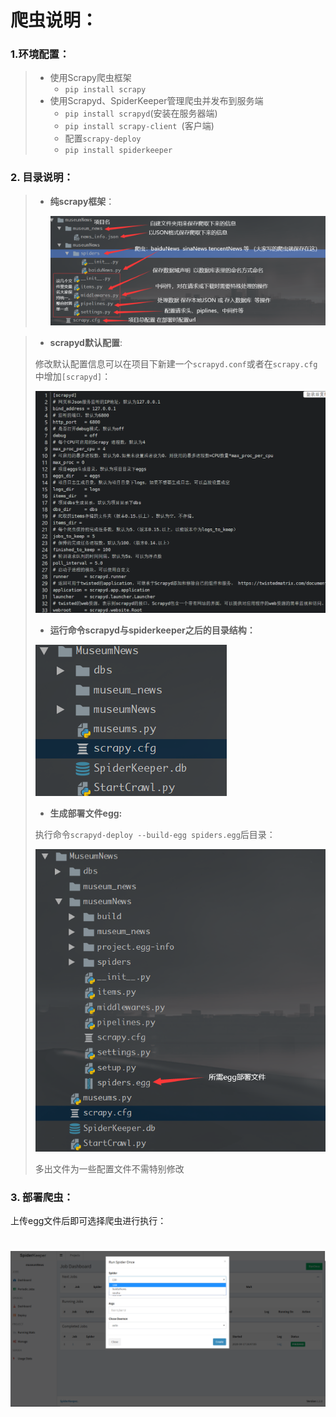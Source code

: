 # 爬虫说明：

### 1.环境配置：

> + 使用Scrapy爬虫框架
>   - `pip install scrapy`
> + 使用Scrapyd、SpiderKeeper管理爬虫并发布到服务端
>   + `pip install scrapyd`(安装在服务器端)
>   + `pip install scrapy-client `(客户端)
>   + 配置`scrapy-deploy` 
>   + `pip install spiderkeeper` 

### 2. 目录说明：

> + **纯scrapy框架**：
>
>   ![框架说明](../picture/scrapy框架目录.png)

>   
>   
> + **scrapyd默认配置**:
> 
>  修改默认配置信息可以在项目下新建一个`scrapyd.conf`或者在`scrapy.cfg`中增加`[scrapyd]`：
> 
>  ![scrapyd默认配置](../picture/scrapyd默认配置.png)
> 
>  
> 
>+ **运行命令scrapyd与spiderkeeper之后的目录结构：**
> 
>  ![](../picture/运行scrapyd与spiderkeeper后.png)
> 
>  
> 
>+ **生成部署文件egg:**
> 
>  执行命令`scrapyd-deploy --build-egg spiders.egg`后目录：
> 
>  ![](../picture/scrapyd-deploy后.png)
> 
>  多出文件为一些配置文件不需特别修改

### 3. 部署爬虫：

上传egg文件后即可选择爬虫进行执行：

![image-20200417164850322](../picture/部署后.png)
=======
